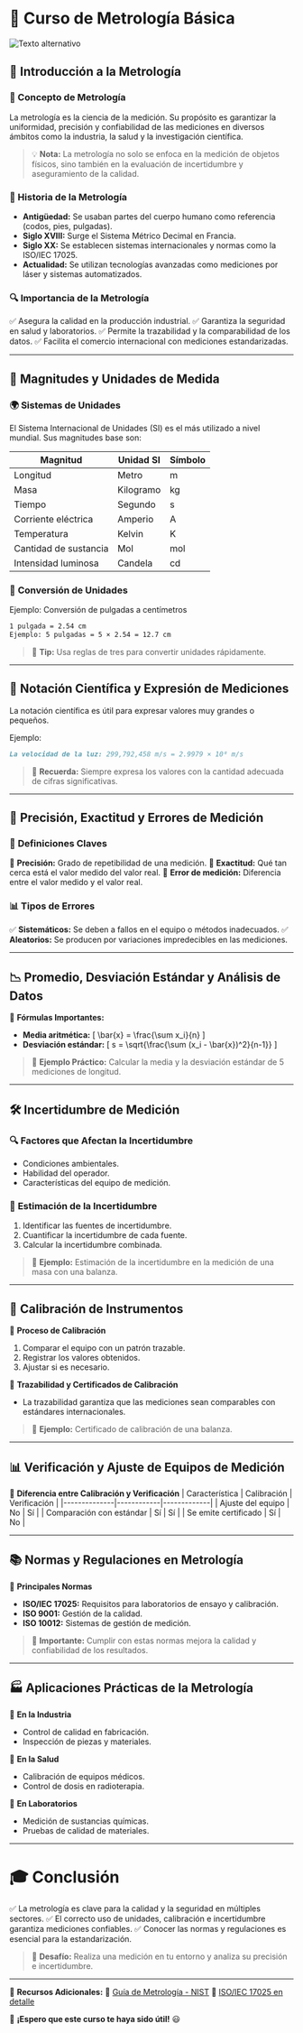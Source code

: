 # 📏 **Curso de Metrología Básica**

![Texto alternativo](https://www.ucatolica.edu.co/portal/wp-content/uploads/2022/07/iStock-173659678.jpg "Título opcional")


## 🏁 **Introducción a la Metrología**

### 📌 Concepto de Metrología
La metrología es la ciencia de la medición. Su propósito es garantizar la uniformidad, precisión y confiabilidad de las mediciones en diversos ámbitos como la industria, la salud y la investigación científica.

> 💡 **Nota:** La metrología no solo se enfoca en la medición de objetos físicos, sino también en la evaluación de incertidumbre y aseguramiento de la calidad.

### 📜 Historia de la Metrología
- **Antigüedad:** Se usaban partes del cuerpo humano como referencia (codos, pies, pulgadas).
- **Siglo XVIII:** Surge el Sistema Métrico Decimal en Francia.
- **Siglo XX:** Se establecen sistemas internacionales y normas como la ISO/IEC 17025.
- **Actualidad:** Se utilizan tecnologías avanzadas como mediciones por láser y sistemas automatizados.

### 🔍 **Importancia de la Metrología**
✅ Asegura la calidad en la producción industrial.
✅ Garantiza la seguridad en salud y laboratorios.
✅ Permite la trazabilidad y la comparabilidad de los datos.
✅ Facilita el comercio internacional con mediciones estandarizadas.

---

## 📏 **Magnitudes y Unidades de Medida**

### 🌍 **Sistemas de Unidades**
El Sistema Internacional de Unidades (SI) es el más utilizado a nivel mundial. Sus magnitudes base son:

| Magnitud | Unidad SI | Símbolo |
|----------|----------|---------|
| Longitud | Metro | m |
| Masa | Kilogramo | kg |
| Tiempo | Segundo | s |
| Corriente eléctrica | Amperio | A |
| Temperatura | Kelvin | K |
| Cantidad de sustancia | Mol | mol |
| Intensidad luminosa | Candela | cd |

### 🔄 **Conversión de Unidades**
Ejemplo: Conversión de pulgadas a centímetros
```markdown
1 pulgada = 2.54 cm
Ejemplo: 5 pulgadas = 5 × 2.54 = 12.7 cm
```
> 📌 **Tip:** Usa reglas de tres para convertir unidades rápidamente.

---

## 🧮 **Notación Científica y Expresión de Mediciones**

La notación científica es útil para expresar valores muy grandes o pequeños.

Ejemplo:
```markdown
La velocidad de la luz: 299,792,458 m/s = 2.9979 × 10⁸ m/s
```
> 📝 **Recuerda:** Siempre expresa los valores con la cantidad adecuada de cifras significativas.

---

## 🎯 **Precisión, Exactitud y Errores de Medición**

### 📌 **Definiciones Claves**
🔹 **Precisión:** Grado de repetibilidad de una medición.
🔹 **Exactitud:** Qué tan cerca está el valor medido del valor real.
🔹 **Error de medición:** Diferencia entre el valor medido y el valor real.

### 📊 **Tipos de Errores**
✅ **Sistemáticos:** Se deben a fallos en el equipo o métodos inadecuados.
✅ **Aleatorios:** Se producen por variaciones impredecibles en las mediciones.

---

## 📉 **Promedio, Desviación Estándar y Análisis de Datos**

📌 **Fórmulas Importantes:**
- **Media aritmética:**
  \[ \bar{x} = \frac{\sum x_i}{n} \]
- **Desviación estándar:**
  \[ s = \sqrt{\frac{\sum (x_i - \bar{x})^2}{n-1}} \]

> 🔬 **Ejemplo Práctico:** Calcular la media y la desviación estándar de 5 mediciones de longitud.

---

## 🛠️ **Incertidumbre de Medición**

### 🔍 **Factores que Afectan la Incertidumbre**
- Condiciones ambientales.
- Habilidad del operador.
- Características del equipo de medición.

### 📑 **Estimación de la Incertidumbre**
1. Identificar las fuentes de incertidumbre.
2. Cuantificar la incertidumbre de cada fuente.
3. Calcular la incertidumbre combinada.

> 📌 **Ejemplo:** Estimación de la incertidumbre en la medición de una masa con una balanza.

---

## 🔧 **Calibración de Instrumentos**

🔹 **Proceso de Calibración**
1. Comparar el equipo con un patrón trazable.
2. Registrar los valores obtenidos.
3. Ajustar si es necesario.

🔹 **Trazabilidad y Certificados de Calibración**
- La trazabilidad garantiza que las mediciones sean comparables con estándares internacionales.

> 📜 **Ejemplo:** Certificado de calibración de una balanza.

---

## 📊 **Verificación y Ajuste de Equipos de Medición**

🔹 **Diferencia entre Calibración y Verificación**
| Característica | Calibración | Verificación |
|--------------|------------|-------------|
| Ajuste del equipo | No | Sí |
| Comparación con estándar | Sí | Sí |
| Se emite certificado | Sí | No |

---

## 📚 **Normas y Regulaciones en Metrología**

🔹 **Principales Normas**
- **ISO/IEC 17025:** Requisitos para laboratorios de ensayo y calibración.
- **ISO 9001:** Gestión de la calidad.
- **ISO 10012:** Sistemas de gestión de medición.

> 📌 **Importante:** Cumplir con estas normas mejora la calidad y confiabilidad de los resultados.

---

## 🏭 **Aplicaciones Prácticas de la Metrología**

🔬 **En la Industria**
- Control de calidad en fabricación.
- Inspección de piezas y materiales.

🏥 **En la Salud**
- Calibración de equipos médicos.
- Control de dosis en radioterapia.

🧪 **En Laboratorios**
- Medición de sustancias químicas.
- Pruebas de calidad de materiales.

---

# 🎓 **Conclusión**

✅ La metrología es clave para la calidad y la seguridad en múltiples sectores.
✅ El correcto uso de unidades, calibración e incertidumbre garantiza mediciones confiables.
✅ Conocer las normas y regulaciones es esencial para la estandarización.

> 🎯 **Desafío:** Realiza una medición en tu entorno y analiza su precisión e incertidumbre.

---

📌 **Recursos Adicionales:**
🔗 [Guía de Metrología - NIST](https://www.nist.gov/)
🔗 [ISO/IEC 17025 en detalle](https://www.iso.org/)

🎨 **¡Espero que este curso te haya sido útil!** 😃
